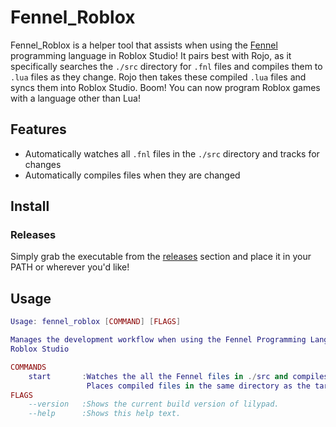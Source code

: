 # Fennel_Roblox
Fennel_Roblox is a helper tool that assists when using the [Fennel](https://fennel-lang.org/) programming language in Roblox Studio!
It pairs best with Rojo, as it specifically searches the `./src` directory for `.fnl` files and compiles them to `.lua` files as they change.
Rojo then takes these compiled `.lua` files and syncs them into Roblox Studio. Boom! You can now program Roblox games with a language other than Lua!

## Features
* Automatically watches all `.fnl` files in the `./src` directory and tracks for changes
* Automatically compiles files when they are changed

## Install
### Releases
Simply grab the executable from the [releases](https://github.com/Jamtoad/Fennel_Roblox/releases) section and place it in your PATH or wherever you'd like!

## Usage
```lua
Usage: fennel_roblox [COMMAND] [FLAGS]

Manages the development workflow when using the Fennel Programming Language in
Roblox Studio

COMMANDS
    start       :Watches the all the Fennel files in ./src and compiles them to Lua.
                 Places compiled files in the same directory as the target file.
FLAGS
    --version   :Shows the current build version of lilypad.
    --help      :Shows this help text.
```
